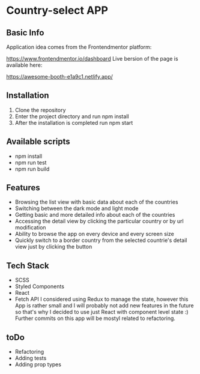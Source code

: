 # Country-select APP
## Basic Info
Application idea comes from the Frontendmentor platform:

https://www.frontendmentor.io/dashboard
Live bersion of the page is available here:

https://awesome-booth-e1a9c1.netlify.app/
## Installation
1. Clone the repository
2. Enter the project directory and run npm install
3. After the installation is completed run npm start
## Available scripts
- npm install
- npm run test
- npm run build
## Features
- Browsing the list view with basic data about each of the countries
- Switching between the dark mode and light mode
- Getting basic and more detailed info about each of the countries
- Accessing the detail view by clicking the particular country or by url modification
- Ability to browse the app on every device and every screen size
- Quickly switch to a border country from the selected countrie's detail view just by clicking the button
## Tech Stack
- SCSS
- Styled Components
- React
- Fetch API
I considered using Redux to manage the state, however this App is rather small and I will probably not add new features in the future so that's why I decided to use just React with component level state :) Further commits on this app will be mostyl related to refactoring.
## toDo
- Refactoring
- Adding tests
- Adding prop types
